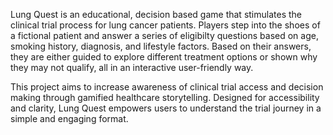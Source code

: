 Lung Quest is an educational, decision based game that stimulates the clinical trial process for lung cancer patients. Players step into the shoes of a fictional patient and answer a series of eligibilty questions based on age, smoking history, diagnosis, and lifestyle factors. Based on their answers, they are either guided to explore different treatment options or shown why they may not qualify, all in an interactive user-friendly way.


This project aims to increase awareness of clinical trial access and decision making through gamified healthcare storytelling. Designed for accessibility and clarity, Lung Quest empowers users to understand the trial journey in a simple and engaging format. 
